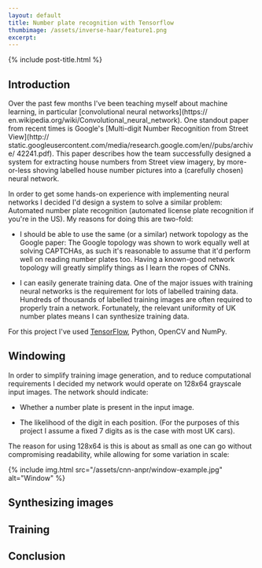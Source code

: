 ```yaml
---
layout: default
title: Number plate recognition with Tensorflow
thumbimage: /assets/inverse-haar/feature1.png
excerpt:
---
```



{% include post-title.html %}

## Introduction

Over the past few months I've been teaching myself about machine learning, 
in particular [convolutional neural networks](https://
en.wikipedia.org/wiki/Convolutional_neural_network). One standout paper from
recent times is Google's
[Multi-digit Number Recognition from Street View](http://
static.googleusercontent.com/media/research.google.com/en//pubs/archive/
42241.pdf). This paper describes how the team successfully designed a system
for extracting house numbers from Street view imagery, by more-or-less
shoving labelled house number pictures into a (carefully chosen) neural
network.

In order to get some hands-on experience with implementing neural networks I
decided I'd design a system to solve a similar problem: Automated number plate
recognition (automated license plate recognition if you're in the US). My
reasons for doing this are two-fold:

* I should be able to use the same (or a similar) network topology as the
  Google paper: The Google topology was shown to work equally well at solving
  CAPTCHAs, as such it's reasonable to assume that it'd perform well on reading
  number plates too. Having a known-good network topology will greatly simplify
  things as I learn the ropes of CNNs.

* I can easily generate training data. One of the major issues with training
  neural networks is the requirement for lots of labelled training data.
  Hundreds of thousands of labelled training images are often required to
  properly train a network. Fortunately, the relevant uniformity of UK number
  plates means I can synthesize training data.

For this project I've used [TensorFlow](https://www.tensorflow.org/), Python,
OpenCV and NumPy.

## Windowing

In order to simplify training image generation, and to reduce computational
requirements I decided my network would operate on 128x64 grayscale input
images. The network should indicate:

* Whether a number plate is present in the input image. 

* The likelihood of the digit in each position. (For the purposes of this
  project I assume a fixed 7 digits as is the case with most UK cars).

The reason for using 128x64 is this is about as small as one can go without
compromising readability, while allowing for some variation in scale:

{% include img.html src="/assets/cnn-anpr/window-example.jpg" alt="Window" %}

## Synthesizing images

## Training

## Conclusion


